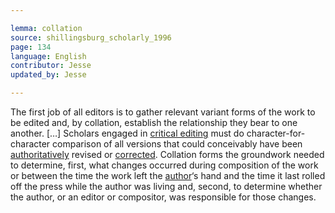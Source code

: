 ```yaml
---

lemma: collation
source: shillingsburg_scholarly_1996
page: 134
language: English
contributor: Jesse
updated_by: Jesse

---
```


The first job of all editors is to gather relevant variant forms of the work to be edited and, by collation, establish the relationship they bear to one another. […]
Scholars engaged in [critical editing](editingCritical.html) must do character-for-character comparison of all versions that could conceivably have been [authoritatively](authoritative.html) revised or [corrected](correction.html). Collation forms the groundwork needed to determine, first, what changes occurred during composition of the work or between the time the work left the [author](author.html)‘s hand and the time it last rolled off the press while the author was living and, second, to determine whether the author, or an editor or compositor, was responsible for those changes.
